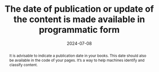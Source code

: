 ---
N: '224'
Rubrique: Identification et contact 
title: The date of publication or update of the content is made available in programmatic form
abstract: It is advisable to indicate a publication date in your books. This date should also be available in the code of your pages. It’s a way to help machines identify and classify content.
categories: ["Identification And Contact"]
agrege: O4224-E069
opquast: '4 224'
indiceebook: '69'
description: "Rule n° 069"
before: "068"
weight: "069"
after: "070"
actif: '1'
layout: rules
date: 2024-07-08
tags: ["", ""]
objectif: ["Provide a publication date for reading and indexing tools", "Improve ranking by reading and classification engines"]
Meo: ["Use the dc:date metadata for the publication date", "Use the dcterms:modified metadata to indicate the date of the last modification made to the file"]
Controle: ["Check the presence and accuracy of the metadata dc:date", "Check the presence and relevance of the metadata dcterms:modified"]
epubcheck: 
ace: 
Source: ["Opquast"]
Referentiel: [""]
Steps: ["", ""]
comments:  ["2024-07-22 Change of classification for 
Identification And Contact"]
---